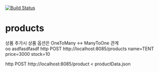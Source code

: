 [![Build Status](https://dev.azure.com/eventstorming/ui/_apis/build/status/product-Maven-CI?branchName=master)](https://dev.azure.com/eventstorming/ui/_build/latest?definitionId=14&branchName=master)

# products
상품 추가시 상품 옵션은 OneToMany <-> ManyToOne 관계  
oo
asdfasdfasdf
http POST http://localhost:8085/products name=TENT price=3000 stock=10

http POST http://localhost:8085/product < productData.json 
